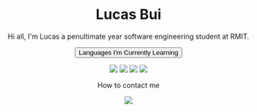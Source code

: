 
<div class="card">
  <h1 align="center">Lucas Bui</h1>
  
 <p align="center"> Hi all, I'm Lucas a penultimate year software engineering student at RMIT.</p>
 <p align="center"><button>Languages I'm Currently Learning </button></p>
 <p align="center">
  <img src="https://img.shields.io/badge/dart-%230175C2.svg?style=for-the-badge&logo=dart&logoColor=white">
  <img src="https://img.shields.io/badge/Flutter-%2302569B.svg?style=for-the-badge&logo=Flutter&logoColor=white">
  <img src="https://img.shields.io/badge/Java-ED8B00?style=for-the-badge&logo=java&logoColor=white">
  <img src="https://img.shields.io/badge/Python-3776AB?style=for-the-badge&logo=python&logoColor=white">
  <a href="#"><i class="fa fa-facebook"></i></a>
  </p>
  
  <p align="center">
  How to contact me
  </p>
  
  <p align="center">
  <a href="https://www.linkedin.com/in/lucas-bui-24ba42244/">
  <img src="https://img.shields.io/badge/LinkedIn-0077B5?style=for-the-badge&logo=linkedin&logoColor=white">
  </a>
  </p>
</div>
